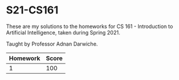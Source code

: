 # S21-CS161

These are my solutions to the homeworks for CS 161 - Introduction to Artificial Intelligence, taken during Spring 2021.

Taught by Professor Adnan Darwiche.

| Homework | Score  |
| -------- | ------ |
| 1        | 100    |
